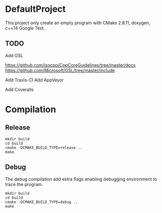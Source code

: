 # DefaultProject

This project only create an empty program with CMake 2.8.11, doxygen, c++14
Google Test.

## TODO

Add GSL

https://github.com/isocpp/CppCoreGuidelines/tree/master/docs
https://github.com/Microsoft/GSL/tree/master/include

Add Travis-CI
Add AppVeyor

Add Coveralls

# Compilation

## Release

```shell
mkdir build
cd build
cmake -DCMAKE_BUILD_TYPE=release ..
make
```

## Debug

The debug compilation add extra flags enabling debugging environment to trace
the program.

```shell
mkdir build
cd build
cmake -DCMAKE_BUILD_TYPE=debug ..
make
```

